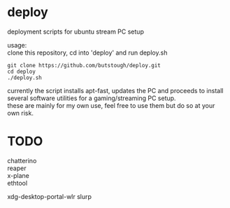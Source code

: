 # deploy
deployment scripts for ubuntu stream PC setup

usage:  
clone this repository, cd into 'deploy' and run deploy.sh

```
git clone https://github.com/butstough/deploy.git  
cd deploy  
./deploy.sh  
```


currently the script installs apt-fast, updates the PC and proceeds to install several software utilities for a gaming/streaming PC setup.  
these are mainly for my own use, feel free to use them but do so at your own risk.  

# TODO  
chatterino  
reaper  
x-plane  
ethtool

xdg-desktop-portal-wlr
slurp

